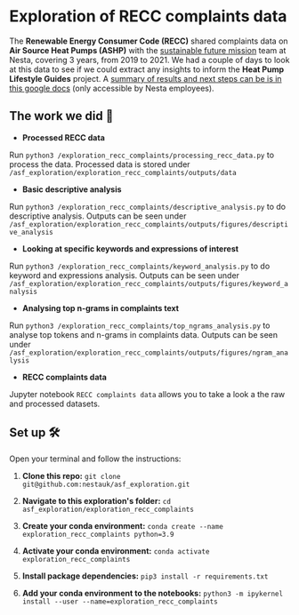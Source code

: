 # Exploration of RECC complaints data

The **Renewable Energy Consumer Code (RECC)** shared complaints data on **Air Source Heat Pumps (ASHP)** with the [sustainable future mission](https://www.nesta.org.uk/sustainable-future/#:~:text=Our%20goal%20is%20to%20reduce,comes%20from%20low%2Dcarbon%20sources.) team at Nesta, covering 3 years, from 2019 to 2021. We had a couple of days to look at this data to see if we could extract any insights to inform the **Heat Pump Lifestyle Guides** project. A [summary of results and next steps can be is in this google docs](https://docs.google.com/document/d/1zfvDfTmx2PlMW8N5y6ori_JAMXN3I60IlZOq_4diisU/edit#) (only accessible by Nesta employees).

## The work we did 📝

- **Processed RECC data**

Run `python3 /exploration_recc_complaints/processing_recc_data.py` to process the data. Processed data is stored under `/asf_exploration/exploration_recc_complaints/outputs/data`

- **Basic descriptive analysis**

Run `python3 /exploration_recc_complaints/descriptive_analysis.py` to do descriptive analysis. Outputs can be seen under `/asf_exploration/exploration_recc_complaints/outputs/figures/descriptive_analysis`

- **Looking at specific keywords and expressions of interest**

Run `python3 /exploration_recc_complaints/keyword_analysis.py` to do keyword and expressions analysis. Outputs can be seen under `/asf_exploration/exploration_recc_complaints/outputs/figures/keyword_analysis`

- **Analysing top n-grams in complaints text**

Run `python3 /exploration_recc_complaints/top_ngrams_analysis.py` to analyse top tokens and n-grams in complaints data. Outputs can be seen under `/asf_exploration/exploration_recc_complaints/outputs/figures/ngram_analysis`

- **RECC complaints data**

Jupyter notebook `RECC complaints data` allows you to take a look a the raw and processed datasets.

## Set up 🛠️
Open your terminal and follow the instructions:
1. **Clone this repo:** `git clone git@github.com:nestauk/asf_exploration.git`

2. **Navigate to this exploration's folder:** `cd asf_exploration/exploration_recc_complaints`

3. **Create your conda environment:** `conda create --name exploration_recc_complaints python=3.9`

4. **Activate your conda environment:** `conda activate exploration_recc_complaints`

5. **Install package dependencies:** `pip3 install -r requirements.txt`

6. **Add your conda environment to the notebooks:** `python3 -m ipykernel install --user --name=exploration_recc_complaints`